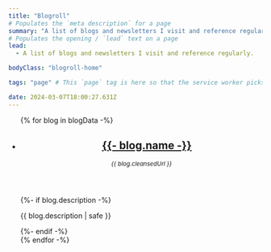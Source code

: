 ```yaml
---
title: "Blogroll"
# Populates the `meta description` for a page
summary: "A list of blogs and newsletters I visit and reference regularly."
# Populates the opening / `lead` text on a page
lead:
  - A list of blogs and newsletters I visit and reference regularly.

bodyClass: "blogroll-home"

tags: "page" # This `page` tag is here so that the service worker picks them up. These pages are picked up in the `mainnav` or `footernav` loops

date: 2024-03-07T18:00:27.631Z
---
```


<ul role="list" class="blogroll__list | auto-grid | no-list">
{% for blog in blogData -%}
  <li>
    <article class="card card--stacked">
      <div class="card__content">
        <header class="card__header">
          <h2 class="card__title">
            <img alt="" src="{{ blog.favicon }}" width="16" height="16" loading="lazy" decoding="async">
            <a href="{{ blog.url }}">
              {{- blog.name -}}
            </a>
          </h2>
          <small><em>{{ blog.cleansedUrl }}</em></small>
        </header>
        {%- if blog.description -%}
          <div class="card__body">
          <p>{{ blog.description | safe }}</p>
        </div>
        {%- endif -%}
      </div>
    </article>
  </li>
{% endfor -%}
</ul>
